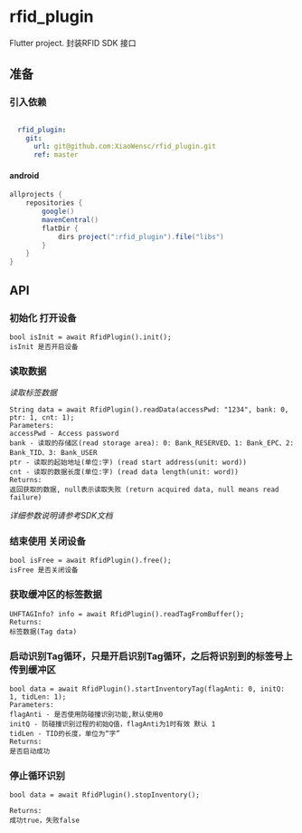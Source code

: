 # rfid_plugin
Flutter project.
封装RFID SDK 接口

## 准备

### 引入依赖
```yaml

  rfid_plugin:
    git:
      url: git@github.com:XiaoWensc/rfid_plugin.git
      ref: master
```

#### android
```groovy
allprojects {
    repositories {
        google()
        mavenCentral()
        flatDir {
            dirs project(":rfid_plugin").file("libs")
        }
    }
}
```

## API

### 初始化 打开设备
```
bool isInit = await RfidPlugin().init();
isInit 是否开启设备
```

### 读取数据
*读取标签数据*
```
String data = await RfidPlugin().readData(accessPwd: "1234", bank: 0, ptr: 1, cnt: 1);
Parameters:
accessPwd - Access password
bank - 读取的存储区(read storage area): 0: Bank_RESERVED、1: Bank_EPC、2: Bank_TID、3: Bank_USER
ptr - 读取的起始地址(单位:字) (read start address(unit: word))
cnt - 读取的数据长度(单位:字) (read data length(unit: word))
Returns:
返回获取的数据, null表示读取失败 (return acquired data, null means read failure)
```
*详细参数说明请参考SDK文档*

### 结束使用 关闭设备
```
bool isFree = await RfidPlugin().free();
isFree 是否关闭设备
```

### 获取缓冲区的标签数据
```
UHFTAGInfo? info = await RfidPlugin().readTagFromBuffer();
Returns:
标签数据(Tag data)
```

### 启动识别Tag循环，只是开启识别Tag循环，之后将识别到的标签号上传到缓冲区
```
bool data = await RfidPlugin().startInventoryTag(flagAnti: 0, initQ: 1, tidLen: 1);
Parameters:
flagAnti - 是否使用防碰撞识别功能,默认使用0
initQ - 防碰撞识别过程的初始Q值，flagAnti为1时有效 默认 1
tidLen - TID的长度，单位为“字”
Returns:
是否启动成功
```

### 停止循环识别
```
bool data = await RfidPlugin().stopInventory();

Returns:
成功true，失败false 
```
